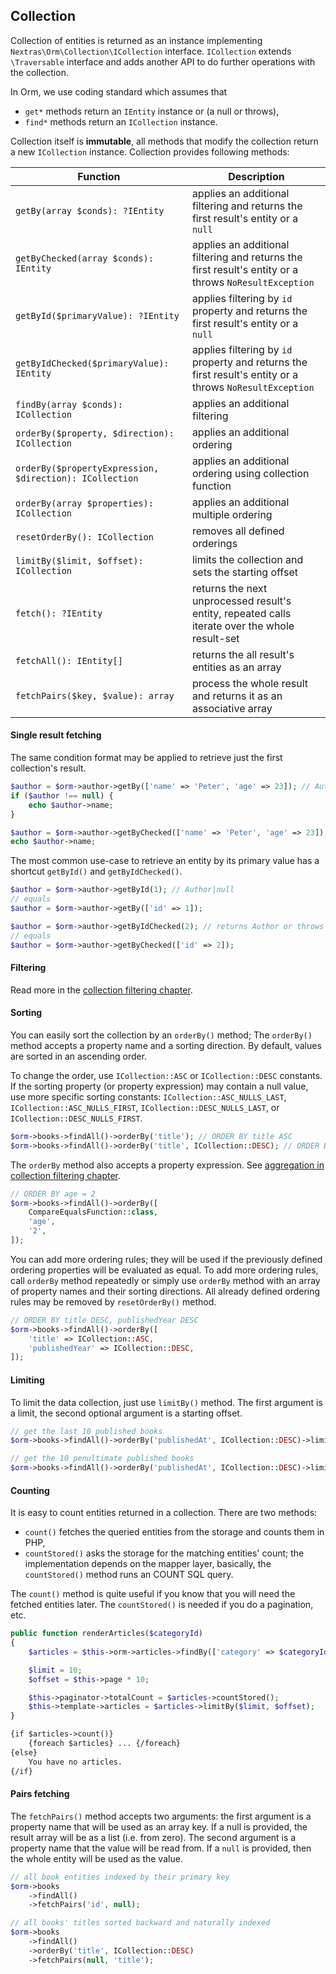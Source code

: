 ## Collection

Collection of entities is returned as an instance implementing `Nextras\Orm\Collection\ICollection` interface. `ICollection` extends `\Traversable` interface and adds another API to do further operations with the collection.

<div class="advice">

In Orm, we use coding standard which assumes that
- `get*` methods return an `IEntity` instance or (a null or throws),
- `find*` methods return an `ICollection` instance.
</div>

Collection itself is **immutable**, all methods that modify the collection return a new `ICollection` instance. Collection provides following methods:

| Function                                      | Description |
| ---                                           | ---         |
| `getBy(array $conds): ?IEntity`               | applies an additional filtering and returns the first result's entity or a `null`
| `getByChecked(array $conds): IEntity`         | applies an additional filtering and returns the first result's entity or a throws `NoResultException`
| `getById($primaryValue): ?IEntity`            | applies filtering by `id` property and returns the first result's entity or a `null`
| `getByIdChecked($primaryValue): IEntity`      | applies filtering by `id` property and returns the first result's entity or a throws `NoResultException`
| `findBy(array $conds): ICollection`           | applies an additional filtering
| `orderBy($property, $direction): ICollection` | applies an additional ordering
| `orderBy($propertyExpression, $direction): ICollection` | applies an additional ordering using collection function
| `orderBy(array $properties): ICollection`     | applies an additional multiple ordering
| `resetOrderBy(): ICollection`                 | removes all defined orderings
| `limitBy($limit, $offset): ICollection`       | limits the collection and sets the starting offset
| `fetch(): ?IEntity`                           | returns the next unprocessed result's entity, repeated calls iterate over the whole result-set
| `fetchAll(): IEntity[]`                       | returns the all result's entities as an array
| `fetchPairs($key, $value): array`             | process the whole result and returns it as an associative array

#### Single result fetching

The same condition format may be applied to retrieve just the first collection's result.

```php
$author = $orm->author->getBy(['name' => 'Peter', 'age' => 23]); // Author|null
if ($author !== null) {
	echo $author->name;
}

$author = $orm->author->getByChecked(['name' => 'Peter', 'age' => 23]); // returns Author or throws NoResultException
echo $author->name;
```

The most common use-case to retrieve an entity by its primary value has a shortcut `getById()` and `getByIdChecked()`.

```php
$author = $orm->author->getById(1); // Author|null
// equals
$author = $orm->author->getBy(['id' => 1]);

$author = $orm->author->getByIdChecked(2); // returns Author or throws NoResultException
// equals
$author = $orm->author->getByChecked(['id' => 2]);
```

#### Filtering

Read more in the [collection filtering chapter](collection-filtering).


#### Sorting

You can easily sort the collection by an `orderBy()` method; The `orderBy()` method accepts a property name and a sorting direction. By default, values are sorted in an ascending order.

To change the order, use `ICollection::ASC` or `ICollection::DESC` constants. If the sorting property (or property expression) may contain a null value, use more specific sorting constants: `ICollection::ASC_NULLS_LAST`, `ICollection::ASC_NULLS_FIRST`, `ICollection::DESC_NULLS_LAST`, or `ICollection::DESC_NULLS_FIRST`.

```php
$orm->books->findAll()->orderBy('title'); // ORDER BY title ASC
$orm->books->findAll()->orderBy('title', ICollection::DESC); // ORDER BY title DESC
```

The `orderBy` method also accepts a property expression. See [aggregation in collection filtering chapter](collection-filtering#toc-aggregation).

```php
// ORDER BY age = 2
$orm->books->findAll()->orderBy([
    CompareEqualsFunction::class,
    'age',
    '2',
]);
```

You can add more ordering rules; they will be used if the previously defined ordering properties will be evaluated as equal. To add more ordering rules, call `orderBy` method repeatedly or simply use `orderBy` method with an array of property names and their sorting directions. All already defined ordering rules may be removed by `resetOrderBy()` method.

```php
// ORDER BY title DESC, publishedYear DESC
$orm->books->findAll()->orderBy([
    'title' => ICollection::ASC,
    'publishedYear' => ICollection::DESC,
]);
```

#### Limiting

To limit the data collection, just use `limitBy()` method. The first argument is a limit, the second optional argument is a starting offset.

```php
// get the last 10 published books
$orm->books->findAll()->orderBy('publishedAt', ICollection::DESC)->limitBy(10);

// get the 10 penultimate published books
$orm->books->findAll()->orderBy('publishedAt', ICollection::DESC)->limitBy(10, 10);
```

#### Counting

It is easy to count entities returned in a collection. There are two methods:
- `count()` fetches the queried entities from the storage and counts them in PHP,
- `countStored()` asks the storage for the matching entities' count; the implementation depends on the mapper layer, basically, the `countStored()` method runs an COUNT SQL query.

The `count()` method is quite useful if you know that you will need the fetched entities later. The `countStored()` is needed if you do a pagination, etc.

```php
public function renderArticles($categoryId)
{
	$articles = $this->orm->articles->findBy(['category' => $categoryId]);

	$limit = 10;
	$offset = $this->page * 10;

	$this->paginator->totalCount = $articles->countStored();
	$this->template->articles = $articles->limitBy($limit, $offset);
}
```
```html
{if $articles->count()}
	{foreach $articles} ... {/foreach}
{else}
	You have no articles.
{/if}
```

#### Pairs fetching

The `fetchPairs()` method accepts two arguments: the first argument is a property name that will be used as an array key. If a null is provided, the result array will be as a list (i.e. from zero). The second argument is a property name that the value will be read from. If a `null` is provided, then the whole entity will be used as the value.

```php
// all book entities indexed by their primary key
$orm->books
	->findAll()
	->fetchPairs('id', null);

// all books' titles sorted backward and naturally indexed
$orm->books
	->findAll()
	->orderBy('title', ICollection::DESC)
	->fetchPairs(null, 'title');
```
